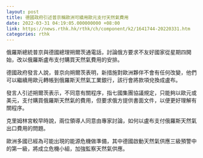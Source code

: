 ```yaml
---
layout: post
title: 德國政府引述普京稱歐洲可續用歐元支付天然氣費用
date: 2022-03-31 04:19:05.000000000 +08:00
link: https://news.rthk.hk/rthk/ch/component/k2/1641744-20220331.htm
categories: rthk
---
```


俄羅斯總統普京與德國總理朔爾茨通電話，討論俄方要求不友好國家從星期四開始，改以俄羅斯盧布支付購買天然氣費用的安排。

德國政府發言人說，普京向朔爾茨表明，新措施對歐洲夥伴不會有任何改變，他們可以繼續用歐元轉帳到俄羅斯天然氣工業銀行，該行會將款項兌換成盧布。

發言人引述朔爾茨表示，不同意有關程序，指七國集團協議規定，只能夠以歐元或美元，支付購買俄羅斯天然氣的費用，但要求俄方提供書面文件，以便更好理解有關程序。

克里姆林宮較早時說，兩位領導人同意由專家討論，如何以盧布支付俄羅斯天然氣出口費用的問題。

歐洲多國已經為可能出現的能源危機做準備，其中德國啟動天然氣供應三級預警中的第一級，將成立危機小組，加強監察天然氣供應。
